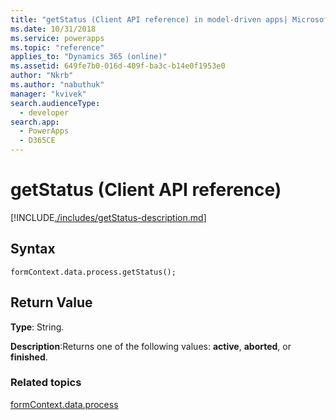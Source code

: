 ```yaml
---
title: "getStatus (Client API reference) in model-driven apps| MicrosoftDocs"
ms.date: 10/31/2018
ms.service: powerapps
ms.topic: "reference"
applies_to: "Dynamics 365 (online)"
ms.assetid: 649fe7b0-016d-409f-ba3c-b14e0f1953e0
author: "Nkrb"
ms.author: "nabuthuk"
manager: "kvivek"
search.audienceType: 
  - developer
search.app: 
  - PowerApps
  - D365CE
---
```

# getStatus (Client API reference)



[!INCLUDE[./includes/getStatus-description.md](./includes/getStatus-description.md)]

## Syntax

`formContext.data.process.getStatus();`

## Return Value

**Type**: String. 

**Description**:Returns one of the following values: **active**, **aborted**, or **finished**.

### Related topics

[formContext.data.process](../../formContext-data-process.md)
 


